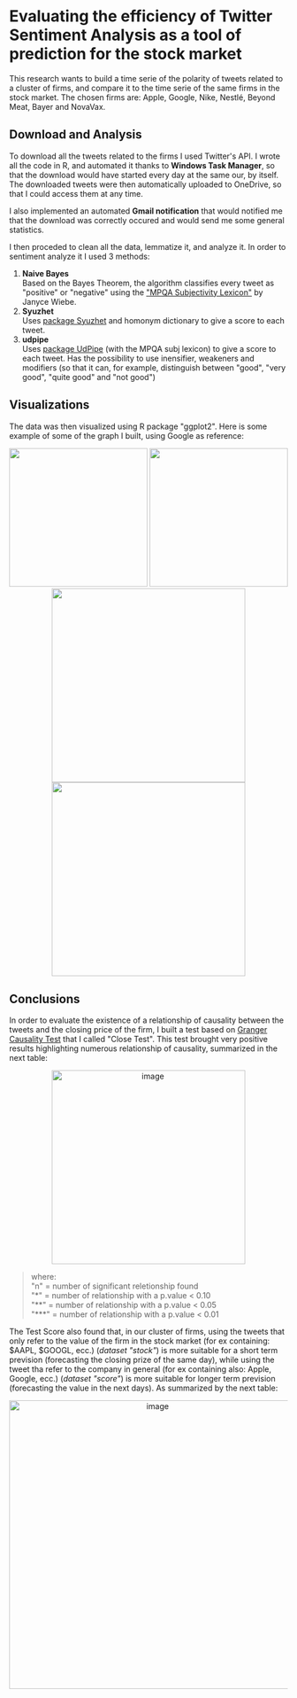 # Evaluating the efficiency of Twitter Sentiment Analysis as a tool of prediction for the stock market
This research wants to build a time serie of the polarity of tweets related to a cluster of firms, and compare it to the time serie of the same firms in the stock market. The chosen firms are: Apple, Google, Nike, Nestlé, Beyond Meat, Bayer and NovaVax.<br>

## Download and Analysis
To download all the tweets related to the firms I used Twitter's API. I wrote all the code in R, and automated it thanks to **Windows Task Manager**, so that the download would have started every day at the same our, by itself. The downloaded tweets were then automatically uploaded to OneDrive, so that I could access them at any time.<br>

I also implemented an automated **Gmail notification** that would notified me that the download was correctly occured and would send me some general statistics.<br>

I then proceded to clean all the data, lemmatize it, and analyze it.
In order to sentiment analyze it I used 3 methods:
1. **Naive Bayes**<br> Based on the Bayes Theorem, the algorithm classifies every tweet as "positive" or "negative" using the ["MPQA Subjectivity Lexicon"](https://mpqa.cs.pitt.edu/lexicons/subj_lexicon/) by Janyce Wiebe.
2. **Syuzhet**<br> Uses [package Syuzhet](https://cran.r-project.org/web/packages/syuzhet/syuzhet.pdf) and homonym dictionary to give a score to each tweet.
3. **udpipe**<br> Uses [package UdPipe](https://cran.r-project.org/web/packages/udpipe/udpipe.pdf) (with the MPQA subj lexicon) to give a score to each tweet. Has the possibility to use inensifier, weakeners and modifiers (so that it can, for example, distinguish between "good", "very good", "quite good" and "not good")

## Visualizations
The data was then visualized using R package "ggplot2". Here is some example of some of the graph I built, using Google as reference:
<p align = "center">
  <img height = "250" src="https://user-images.githubusercontent.com/98034877/175571677-4f21a6a8-a76d-46dd-8e8d-52c6488db619.png">
  <img height = "250" src="https://user-images.githubusercontent.com/98034877/175571706-5225b0d7-a5e4-4376-947c-f310b3101e9a.png">
  <img height = "350" src="https://user-images.githubusercontent.com/98034877/175571688-c6127c49-5ccc-49e9-b4d4-d0d75e76ae88.png">
  <img height = "350" src="https://user-images.githubusercontent.com/98034877/175571721-e43ceaf0-f9ff-412a-b57f-ade55ab4f510.png">
</p>


## Conclusions
In order to evaluate the existence of a relationship of causality between the tweets and the closing price of the firm, I built a test based on [Granger Causality Test](https://en.wikipedia.org/wiki/Granger_causality) that I called "Close Test".
This test brought very positive results highlighting numerous relationship of causality, summarized in the next table:
<p align = "center">
<img width="350" alt="image" src="https://user-images.githubusercontent.com/98034877/175568807-2e53a0b3-a7c2-49dc-8928-40715f4f6230.png">
</p>

>where: <br>
>"n" = number of significant reletionship found <br>
>"\*" = number of relationship with a p.value < 0.10 <br>
>"\*\*" = number of relationship with a p.value < 0.05 <br>
>"\*\*\*" = number of relationship with a p.value < 0.01 <br>

The Test Score also found that, in our cluster of firms, using the tweets that only refer to the value of the firm in the stock market (for ex containing: $AAPL, $GOOGL, ecc.) (*dataset "stock"*) is more suitable for a short term prevision (forecasting the closing prize of the same day), while using the tweet tha refer to the company in general (for ex containing also: Apple, Google, ecc.) (*dataset "score"*) is more suitable for longer term prevision (forecasting the value in the next days). As summarized by the next table:
<p align = "center">
  <img width="521" alt="image" src="https://user-images.githubusercontent.com/98034877/175570883-25463150-16a3-4fbf-b014-76e5ec616a60.png">
</p>
